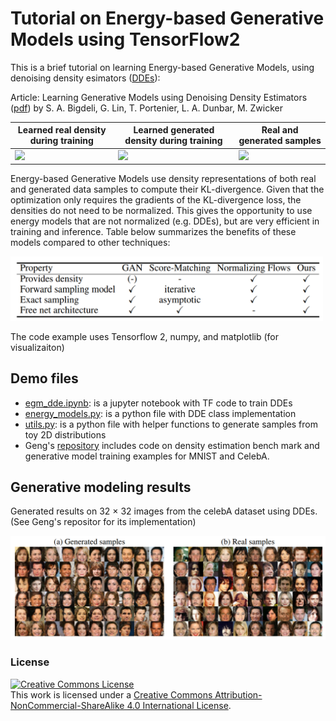 # Tutorial on Energy-based Generative Models using TensorFlow2

This is a brief tutorial on learning Energy-based Generative Models, using denoising density esimators ([DDEs](https://github.com/siavashBigdeli/DDE)):

Article: Learning Generative Models using Denoising Density Estimators ([pdf](https://arxiv.org/abs/2001.02728))
by S. A. Bigdeli, G. Lin, T. Portenier, L. A. Dunbar, M. Zwicker

| Learned real density during training | Learned generated density during training | Real and generated samples |
| --- | --- | --- |
| <img src="example_images/den_real.gif" width="380"> | <img src="example_images/den_fake.gif" width="400"> | <img src="example_images/samples.gif" width="400"> |

Energy-based Generative Models use density representations of both real and generated data samples to compute their KL-divergence.
Given that the optimization only requires the gradients of the KL-divergence loss, the densities do not need to be normalized.
This gives the opportunity to use energy models that are not normalized (e.g. DDEs), but are very efficient in training and inference.
Table below summarizes the benefits of these models compared to other techniques:

<img src="example_images/comparison.png" width="500"> 

The code example uses Tensorflow 2, numpy, and matplotlib (for visualizaiton)


## Demo files
- [egm_dde.ipynb](https://github.com/siavashBigdeli/EGM-DDE/blob/master/egm_dde.ipynb): is a jupyter notebook with TF code to train DDEs
- [energy_models.py](https://github.com/siavashBigdeli/EGM-DDE/blob/master/energy_models.py): is a python file with DDE class implementation
- [utils.py](https://github.com/siavashBigdeli/EGM-DDE/blob/master/utils.py): is a python file with helper functions to generate samples from toy 2D distributions
- Geng's [repository](https://github.com/logchan/dde) includes code on density estimation bench mark and generative model training examples for MNIST and CelebA.

## Generative modeling results
Generated results on 32 × 32 images from the celebA dataset using DDEs. (See Geng's repositor for its implementation)

<img src="example_images/celeba_results.png" width="800"> 

### License
<a rel="license" href="http://creativecommons.org/licenses/by-nc-sa/4.0/"><img alt="Creative Commons License" style="border-width:0" src="https://i.creativecommons.org/l/by-nc-sa/4.0/88x31.png" /></a><br />This work is licensed under a <a rel="license" href="http://creativecommons.org/licenses/by-nc-sa/4.0/">Creative Commons Attribution-NonCommercial-ShareAlike 4.0 International License</a>.
